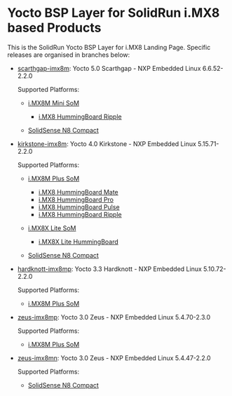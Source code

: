 # Yocto BSP Layer for SolidRun i.MX8 based Products

This is the SolidRun Yocto BSP Layer for i.MX8 Landing Page.
Specific releases are organised in branches below:

- [scarthgap-imx8m](https://github.com/SolidRun/meta-solidrun-arm-imx8/tree/scarthgap-imx8m): Yocto 5.0 Scarthgap - NXP Embedded Linux 6.6.52-2.2.0

   Supported Platforms:

   - [i.MX8M Mini SoM](https://www.solid-run.com/embedded-industrial-iot/nxp-i-mx8-family/imx8m-mini-som/)

     - [i.MX8 HummingBoard Ripple](https://www.solid-run.com/embedded-industrial-iot/nxp-i-mx8-family/hummingboard-m/#ripple)

   - [SolidSense N8 Compact](https://www.solid-run.com/edge-gateway-solidsense/#iot-compact)

- [kirkstone-imx8m](https://github.com/SolidRun/meta-solidrun-arm-imx8/tree/kirkstone-imx8m): Yocto 4.0 Kirkstone - NXP Embedded Linux 5.15.71-2.2.0

   Supported Platforms:

   - [i.MX8M Plus SoM](https://www.solid-run.com/embedded-industrial-iot/nxp-i-mx8-family/imx8m-plus-som/)

     - [i.MX8 HummingBoard Mate](https://www.solid-run.com/embedded-industrial-iot/nxp-i-mx8-family/hummingboard-m/#mate)
     - [i.MX8 HummingBoard Pro](https://www.solid-run.com/embedded-industrial-iot/nxp-i-mx8-family/hummingboard-m/#pro)
     - [i.MX8 HummingBoard Pulse](https://www.solid-run.com/embedded-industrial-iot/nxp-i-mx8-family/hummingboard-m/#pulse)
     - [i.MX8 HummingBoard Ripple](https://www.solid-run.com/embedded-industrial-iot/nxp-i-mx8-family/hummingboard-m/#ripple)

   - [i.MX8X Lite SoM](https://www.solid-run.com/embedded-industrial-iot/nxp-i-mx8-family/i-mx-8xlite-som/)

     - [i.MX8X Lite HummingBoard](https://www.solid-run.com/embedded-industrial-iot/nxp-i-mx8-family/hummingboard-imx8-xlite-sbc/)

   - [SolidSense N8 Compact](https://www.solid-run.com/edge-gateway-solidsense/#iot-compact)

- [hardknott-imx8mp](https://github.com/SolidRun/meta-solidrun-arm-imx8/tree/hardknott-imx8mp): Yocto 3.3 Hardknott - NXP Embedded Linux 5.10.72-2.2.0

   Supported Platforms:

   - [i.MX8M Plus SoM](https://www.solid-run.com/embedded-industrial-iot/nxp-i-mx8-family/imx8m-plus-som/)

- [zeus-imx8mp](https://github.com/SolidRun/meta-solidrun-arm-imx8/tree/zeus-imx8mp): Yocto 3.0 Zeus - NXP Embedded Linux 5.4.70-2.3.0

   Supported Platforms:

   - [i.MX8M Plus SoM](https://www.solid-run.com/embedded-industrial-iot/nxp-i-mx8-family/imx8m-plus-som/)

- [zeus-imx8mn](https://github.com/SolidRun/meta-solidrun-arm-imx8/tree/zeus-imx8mn): Yocto 3.0 Zeus - NXP Embedded Linux 5.4.47-2.2.0

   Supported Platforms:

   - [SolidSense N8 Compact](https://www.solid-run.com/edge-gateway-solidsense/#iot-compact)
